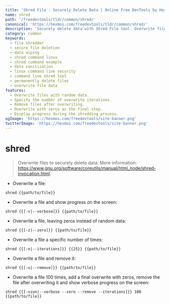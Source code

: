```yaml
---
title: 'Shred File - Securely Delete Data | Online Free DevTools by Hexmos'
name: shred
path: '/freedevtools/tldr/common/shred/'
canonical: 'https://hexmos.com/freedevtools/tldr/common/shred/'
description: 'Securely delete data with Shred File tool. Overwrite files to prevent recovery and protect sensitive information. Free online tool, no registration required.'
category: common
keywords:
  - file shredder
  - secure file deletion
  - data wiping
  - shred command linux
  - shred command example
  - data sanitization
  - linux command line security
  - command line shred tool
  - permanently delete files
  - overwrite file data
features:
  - Overwrite files with random data.
  - Specify the number of overwrite iterations.
  - Remove files after overwriting.
  - Overwrite with zeros as the final step.
  - Display progress during the shredding process.
ogImage: 'https://hexmos.com/freedevtools/site-banner.png'
twitterImage: 'https://hexmos.com/freedevtools/site-banner.png'
---
```


# shred

> Overwrite files to securely delete data.
> More information: <https://www.gnu.org/software/coreutils/manual/html_node/shred-invocation.html>.

- Overwrite a file:

`shred {{path/to/file}}`

- Overwrite a file and show progress on the screen:

`shred {{[-v|--verbose]}} {{path/to/file}}`

- Overwrite a file, leaving zeros instead of random data:

`shred {{[-z|--zero]}} {{path/to/file}}`

- Overwrite a file a specific number of times:

`shred {{[-n|--iterations]}} {{25}} {{path/to/file}}`

- Overwrite a file and remove it:

`shred {{[-u|--remove]}} {{path/to/file}}`

- Overwrite a file 100 times, add a final overwrite with zeros, remove the file after overwriting it and show verbose progress on the screen:

`shred {{[-vzun|--verbose --zero --remove --iterations]}} 100 {{path/to/file}}`
